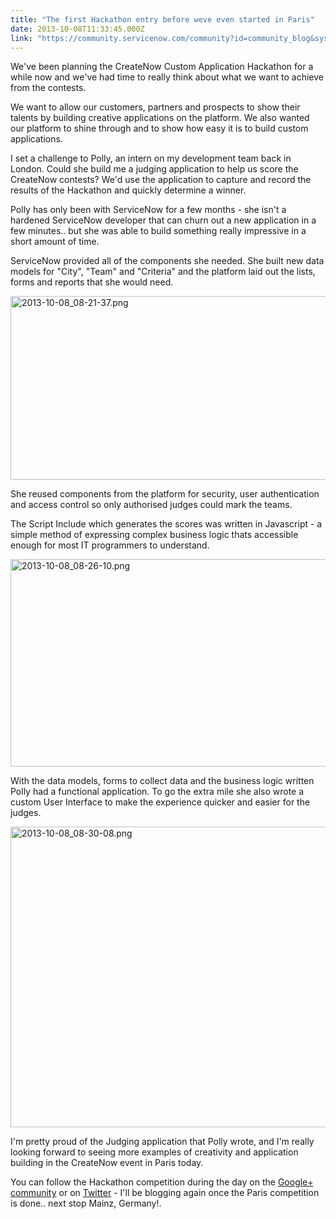```yaml
---
title: "The first Hackathon entry before weve even started in Paris"
date: 2013-10-08T11:33:45.000Z
link: "https://community.servicenow.com/community?id=community_blog&sys_id=94dc2665dbd0dbc01dcaf3231f96196b"
---
```

<p>We've been planning the CreateNow Custom Application Hackathon for a while now and we've had time to really think about what we want to achieve from the contests.</p><p></p><p></p><p></p><p>We want to allow our customers, partners and prospects to show their talents by building creative applications on the platform. We also wanted our platform to shine through and to show how easy it is to build custom applications.</p><p></p><p></p><p></p><p>I set a challenge to Polly, an intern on my development team back in London. Could she build me a judging application to help us score the CreateNow contests? We'd use the application to capture and record the results of the Hackathon and quickly determine a winner.</p><p></p><p></p><p></p><p>Polly has only been with ServiceNow for a few months - she isn't a hardened ServiceNow developer that can churn out a new application in a few minutes.. but she was able to build something really impressive in a short amount of time.</p><p></p><p></p><p></p><p>ServiceNow provided all of the components she needed. She built new data models for "City", "Team" and "Criteria" and the platform laid out the lists, forms and reports that she would need.</p><p></p><p></p><p></p><p><img  alt="2013-10-08_08-21-37.png" class="image-0 jive-image" src="69295542db1c1b04ed6af3231f961960.iix" style="height: 294px; width: 620px;"/></p><p></p><p></p><p></p><p>She reused components from the platform for security, user authentication and access control so only authorised judges could mark the teams.</p><p></p><p></p><p></p><p>The Script Include which generates the scores was written in Javascript - a simple method of expressing complex business logic thats accessible enough for most IT programmers to understand.</p><p></p><p></p><p></p><p><img  alt="2013-10-08_08-26-10.png" class="image-1 jive-image" src="ab84f40edb589344e9737a9e0f9619d4.iix" style="height: 332px; width: 620px;"/></p><p></p><p></p><p></p><p>With the data models, forms to collect data and the business logic written Polly had a functional application. To go the extra mile she also wrote a custom User Interface to make the experience quicker and easier for the judges.</p><p></p><p></p><p></p><p><img  alt="2013-10-08_08-30-08.png" class="jive-image image-2" src="2f445846db541f048c8ef4621f96191f.iix" style="height: 481px; width: 620px;"/></p><p></p><p></p><p></p><p>I'm pretty proud of the Judging application that Polly wrote, and I'm really looking forward to seeing more examples of creativity and application building in the CreateNow event in Paris today.</p><p></p><p></p><p></p><p>You can follow the Hackathon competition during the day on the <a title="lus.google.com/communities/111051143571906675184" href="https://plus.google.com/communities/111051143571906675184">Google+ community</a> or on <a title="witter.com/CreateNowSimon" href="https://twitter.com/CreateNowSimon">Twitter</a> - I'll be blogging again once the Paris competition is done.. next stop Mainz, Germany!.</p>